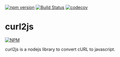 [![npm version](https://img.shields.io/npm/v/curl2js.svg?style=flat)](https://www.npmjs.com/package/curl2js)
[![Build Status](https://travis-ci.org/opw0011/curl2js.svg?branch=master)](https://travis-ci.org/opw0011/curlJs)
[![codecov](https://img.shields.io/codecov/c/github/opw0011/curl2js.svg)](https://codecov.io/gh/opw0011/curl2js)


# curl2js 

[![NPM](https://nodei.co/npm/curl2js.png)](https://nodei.co/npm/curl2js/)

curl2js is a nodejs library to convert cURL to javascript.

